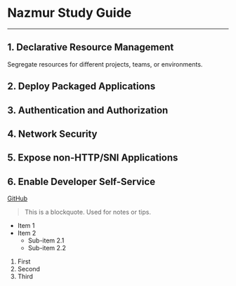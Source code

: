 # Nazmur Study Guide 

---

## 1. Declarative Resource Management

 Segregate resources for different projects, teams, or environments.  

## 2. Deploy Packaged Applications

## 3. Authentication and Authorization

## 4. Network Security

## 5. Expose non-HTTP/SNI Applications

## 6. Enable Developer Self-Service

[GitHub](https://github.com) 


> This is a blockquote.
> Used for notes or tips.

- Item 1
- Item 2
  - Sub-item 2.1
  - Sub-item 2.2

1. First
2. Second
3. Third




